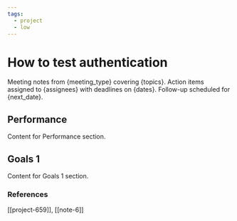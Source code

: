 ```yaml
---
tags:
  - project
  - low
---
```


# How to test authentication

Meeting notes from {meeting_type} covering {topics}. Action items assigned to {assignees} with deadlines on {dates}. Follow-up scheduled for {next_date}.

## Performance

Content for Performance section.

## Goals 1

Content for Goals 1 section.


### References
[[project-659]], [[note-6]]
